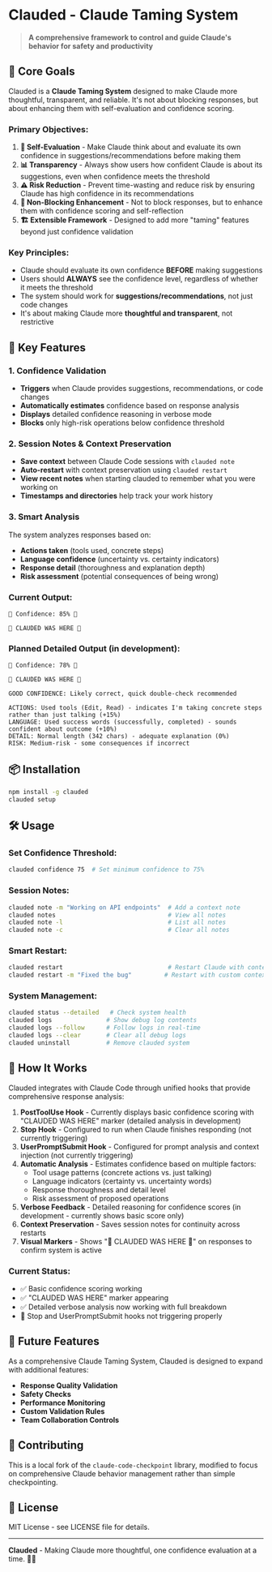 # Clauded - Claude Taming System

> **A comprehensive framework to control and guide Claude's behavior for safety and productivity**

## 🎯 **Core Goals**

Clauded is a **Claude Taming System** designed to make Claude more thoughtful, transparent, and reliable. It's not about blocking responses, but about enhancing them with self-evaluation and confidence scoring.

### **Primary Objectives:**

1. **🤔 Self-Evaluation** - Make Claude think about and evaluate its own confidence in suggestions/recommendations before making them
2. **📊 Transparency** - Always show users how confident Claude is about its suggestions, even when confidence meets the threshold
3. **⚠️ Risk Reduction** - Prevent time-wasting and reduce risk by ensuring Claude has high confidence in its recommendations
4. **🔄 Non-Blocking Enhancement** - Not to block responses, but to enhance them with confidence scoring and self-reflection
5. **🏗️ Extensible Framework** - Designed to add more "taming" features beyond just confidence validation

### **Key Principles:**
- Claude should evaluate its own confidence **BEFORE** making suggestions
- Users should **ALWAYS** see the confidence level, regardless of whether it meets the threshold
- The system should work for **suggestions/recommendations**, not just code changes
- It's about making Claude more **thoughtful and transparent**, not restrictive

## 🚀 **Key Features**

### **1. Confidence Validation**
- **Triggers** when Claude provides suggestions, recommendations, or code changes
- **Automatically estimates** confidence based on response analysis
- **Displays** detailed confidence reasoning in verbose mode
- **Blocks** only high-risk operations below confidence threshold

### **2. Session Notes & Context Preservation**
- **Save context** between Claude Code sessions with `clauded note`
- **Auto-restart** with context preservation using `clauded restart`
- **View recent notes** when starting clauded to remember what you were working on
- **Timestamps and directories** help track your work history

### **3. Smart Analysis**
The system analyzes responses based on:
- **Actions taken** (tools used, concrete steps)
- **Language confidence** (uncertainty vs. certainty indicators)
- **Response detail** (thoroughness and explanation depth)
- **Risk assessment** (potential consequences of being wrong)

### **Current Output:**
```
🎯 Confidence: 85% 🎯

🎯 CLAUDED WAS HERE 🎯
```

### **Planned Detailed Output (in development):**
```
🎯 Confidence: 78% 🎯

🎯 CLAUDED WAS HERE 🎯

GOOD CONFIDENCE: Likely correct, quick double-check recommended

ACTIONS: Used tools (Edit, Read) - indicates I'm taking concrete steps rather than just talking (+15%)
LANGUAGE: Used success words (successfully, completed) - sounds confident about outcome (+10%)
DETAIL: Normal length (342 chars) - adequate explanation (0%)
RISK: Medium-risk - some consequences if incorrect
```

## 📦 Installation

```bash
npm install -g clauded
clauded setup
```

## 🛠️ Usage

### **Set Confidence Threshold:**
```bash
clauded confidence 75  # Set minimum confidence to 75%
```

### **Session Notes:**
```bash
clauded note -m "Working on API endpoints"  # Add a context note
clauded notes                               # View all notes
clauded note -l                             # List all notes
clauded note -c                             # Clear all notes
```

### **Smart Restart:**
```bash
clauded restart                             # Restart Claude with context preservation
clauded restart -m "Fixed the bug"         # Restart with custom context note
```

### **System Management:**
```bash
clauded status --detailed   # Check system health
clauded logs               # Show debug log contents
clauded logs --follow      # Follow logs in real-time
clauded logs --clear       # Clear all debug logs
clauded uninstall          # Remove clauded system
```

## 🔧 How It Works

Clauded integrates with Claude Code through unified hooks that provide comprehensive response analysis:

1. **PostToolUse Hook** - Currently displays basic confidence scoring with "CLAUDED WAS HERE" marker (detailed analysis in development)
2. **Stop Hook** - Configured to run when Claude finishes responding (not currently triggering)
3. **UserPromptSubmit Hook** - Configured for prompt analysis and context injection (not currently triggering)
4. **Automatic Analysis** - Estimates confidence based on multiple factors:
   - Tool usage patterns (concrete actions vs. just talking)
   - Language indicators (certainty vs. uncertainty words)
   - Response thoroughness and detail level
   - Risk assessment of proposed operations
5. **Verbose Feedback** - Detailed reasoning for confidence scores (in development - currently shows basic score only)
6. **Context Preservation** - Saves session notes for continuity across restarts
7. **Visual Markers** - Shows "🎯 CLAUDED WAS HERE 🎯" on responses to confirm system is active

### **Current Status:**
- ✅ Basic confidence scoring working
- ✅ "CLAUDED WAS HERE" marker appearing
- ✅ Detailed verbose analysis now working with full breakdown
- 🔄 Stop and UserPromptSubmit hooks not triggering properly

## 🎯 **Future Features**

As a comprehensive Claude Taming System, Clauded is designed to expand with additional features:

- **Response Quality Validation**
- **Safety Checks**
- **Performance Monitoring**
- **Custom Validation Rules**
- **Team Collaboration Controls**

## 🤝 Contributing

This is a local fork of the `claude-code-checkpoint` library, modified to focus on comprehensive Claude behavior management rather than simple checkpointing.

## 📄 License

MIT License - see LICENSE file for details.

---

**Clauded** - Making Claude more thoughtful, one confidence evaluation at a time. 🧠✨